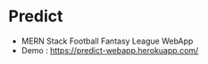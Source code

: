 # Predict
- MERN Stack Football Fantasy League WebApp
- Demo : https://predict-webapp.herokuapp.com/


